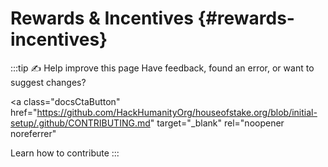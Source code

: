 # Rewards & Incentives {#rewards-incentives}

:::tip ✍️ Help improve this page
Have feedback, found an error, or want to suggest changes?

<a
  class="docsCtaButton"
  href="https://github.com/HackHumanityOrg/houseofstake.org/blob/initial-setup/.github/CONTRIBUTING.md"
  target="_blank"
  rel="noopener noreferrer"
>
Learn how to contribute
</a>
:::
